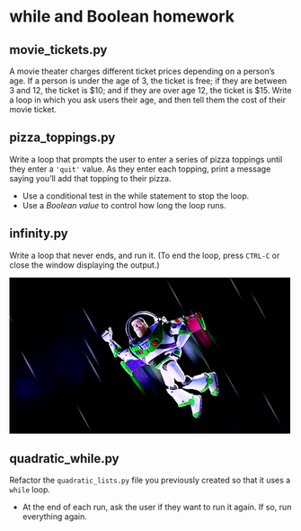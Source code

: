 # while and Boolean homework

## movie_tickets.py
 A movie theater charges different ticket prices depending on a person’s age. If a person is under the age of 3, the ticket is free; if they are between 3 and 12, the ticket is $10; and if they are over age 12, the ticket is $15. Write a loop in which you ask users their age, and then tell them the cost of their movie ticket.

## pizza_toppings.py
Write a loop that prompts the user to enter a series of pizza toppings
until they enter a `'quit'` value. As they enter each topping, print a message saying you’ll add that topping to their pizza.
- Use a conditional test in the while statement to stop the loop.
- Use a *Boolean value* to control how long the loop runs.

## infinity.py
Write a loop that never ends, and run it. (To end the loop, press `CTRL-C` or close the window displaying the output.)

![Buzz Lightyear](buzz_lightyear.gif)

## quadratic_while.py
Refactor the `quadratic_lists.py` file you previously created so that it uses a `while` loop.
- At the end of each run, ask the user if they want to run it again. If so, run everything again.
